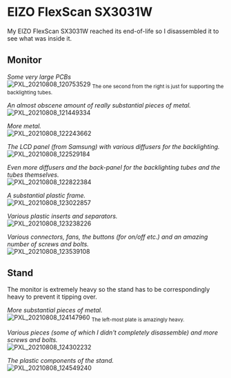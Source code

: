 EIZO FlexScan SX3031W
=====================

My EIZO FlexScan SX3031W reached its end-of-life so I disassembled it to see what was inside it.

Monitor
-------

_Some very large PCBs_  
![PXL_20210808_120753529](PXL_20210808_120753529.jpg)
<sub>The one second from the right is just for supporting the backlighting tubes.</sub>

_An almost obscene amount of really substantial pieces of metal._  
![PXL_20210808_121449334](PXL_20210808_121449334.jpg)

_More metal._  
![PXL_20210808_122243662](PXL_20210808_122243662.jpg)

_The LCD panel (from Samsung) with various diffusers for the backlighting._  
![PXL_20210808_122529184](PXL_20210808_122529184.jpg)

_Even more diffusers and the back-panel for the backlighting tubes and the tubes themselves._  
![PXL_20210808_122822384](PXL_20210808_122822384.jpg)

_A substantial plastic frame._  
![PXL_20210808_123022857](PXL_20210808_123022857.jpg)

_Various plastic inserts and separators._  
![PXL_20210808_123238226](PXL_20210808_123238226.jpg)

_Various connectors, fans, the buttons (for on/off etc.) and an amazing number of screws and bolts._  
![PXL_20210808_123539108](PXL_20210808_123539108.jpg)

Stand
-----

The monitor is extremely heavy so the stand has to be correspondingly heavy to prevent it tipping over.

_More substantial pieces of metal._  
![PXL_20210808_124147960](PXL_20210808_124147960.jpg)
<sub>The left-most plate is amazingly heavy.</sub>

_Various pieces (some of which I didn't completely disassemble) and more screws and bolts._  
![PXL_20210808_124302232](PXL_20210808_124302232.jpg)

_The plastic components of the stand._  
![PXL_20210808_124549240](PXL_20210808_124549240.jpg)
